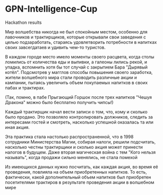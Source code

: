 # GPN-Intelligence-Cup
Hackathon results   

Мир волшебства никогда не был спокойным местом, особенно для лавочников 
и трактирщиков, которые открывали свои заведения с целью подзаработать, стараясь 
удовлетворить потребности в напитках своих завсегдатаев и удивить чем-то 
туристов.

В каждом городе место имело моменты своего расцвета, когда столы ломились 
от количества еды и выпивки, а галеоны лились рекой, и упадка, вспомнить хотя бы 
тот случай с закрытием Бара "Дырявый котёл".
Подсмотрев у магглов способы повышения своего заработка, жители волшебного мира 
стали проводить различные акции и кампании, пытаясь увеличить объем покупаемых 
напитков в своих пабах и трактирах.

(Так, помню, в пабе Прыгающий Горшок после трех напитков "Чешуя Дракона" можно 
было бесплатно получить чипсы!)

Каждый трактирщик начал вести записи о том, что, кому и сколько было 
продано. Это позволяло контролировать должников, следить за интересами гостей и 
смотреть, насколько успешной оказалась та или иная акция.

Эта практика стала настолько распространенной, что в 1998 сотрудники 
Министерства Магии, собирая налоги, решили подсчитать, насколько честны 
трактирщики и сколько акция может принести налогов в будущем. Даже вторая 
магическая война с тем "Кого нельзя называть", когда продажи сильно менялись, не 
стала помехой

Из имеющихся данных нужно посчитать, как каждая акция, во время её 
проведения, повлияла на объем приобретенных напитков. То есть, фактически, 
какой дополнительный объем напитков был приобретен посетителями трактиров в 
результате проведения акции в волшебном мире
